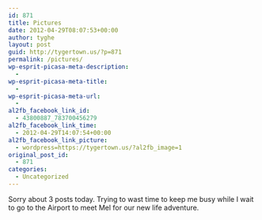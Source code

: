 ```yaml
---
id: 871
title: Pictures
date: 2012-04-29T08:07:53+00:00
author: tyghe
layout: post
guid: http://tygertown.us/?p=871
permalink: /pictures/
wp-esprit-picasa-meta-description:
  - 
wp-esprit-picasa-meta-title:
  - 
wp-esprit-picasa-meta-url:
  - 
al2fb_facebook_link_id:
  - 43800887_783700456279
al2fb_facebook_link_time:
  - 2012-04-29T14:07:54+00:00
al2fb_facebook_link_picture:
  - wordpress=https://tygertown.us/?al2fb_image=1
original_post_id:
  - 871
categories:
  - Uncategorized
---
```

Sorry about 3 posts today. Trying to wast time to keep me busy while I wait to go to the Airport to meet Mel for our new life adventure.

<p style="text-align:center;">
